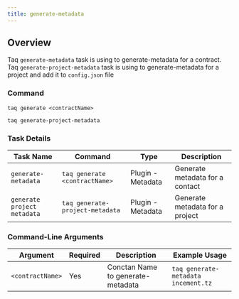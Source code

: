 ```yaml
---
title: generate-metadata
---
```


## Overview

Taq `generate-metadata` task is using to generate-metadata for a contract.
Taq `generate-project-metadata` task is using to generate-metadata for a project and add it to `config.json` file


### Command

```shell
taq generate <contractName> 
```

```shell
taq generate-project-metadata 
```

### Task Details
 
| Task Name                   | Command                         | Type              | Description                     | 
|-----------------------------|---------------------------------|-------------------|---------------------------------|
| `generate-metadata`         | `taq generate <contractName>`   | Plugin - Metadata | Generate metadata for a contact |
| `generate project metadata` | `taq generate-project-metadata` | Plugin - Metadata | Generate metadata for a project |

### Command-Line Arguments

| Argument         | Required | Description                         | Example Usage                       |
|------------------| -------- |-------------------------------------|-------------------------------------|
| `<contractName>` | Yes      | Conctan Name to generate-metadata   | `taq generate-metadata incement.tz` |

